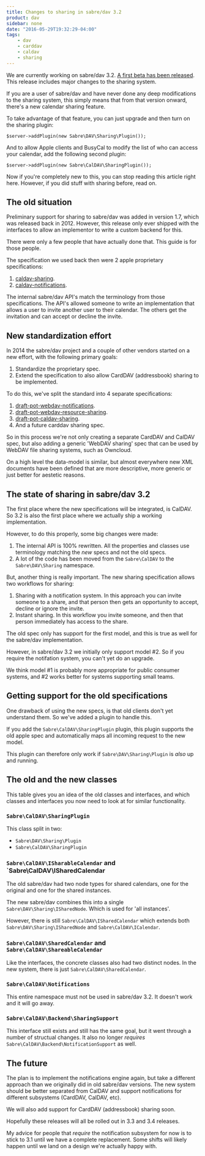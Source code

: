 ```yaml
---
title: Changes to sharing in sabre/dav 3.2
product: dav
sidebar: none
date: "2016-05-29T19:32:29-04:00"
tags:
    - dav
    - carddav
    - caldav
    - sharing
---
```


We are currently working on sabre/dav 3.2. [A first beta has been released][1].
This release includes major changes to the sharing system.

If you are a user of sabre/dav and have never done any deep modifications to
the sharing system, this simply means that from that version onward, there's
a new calendar sharing feature.

To take advantage of that feature, you can just upgrade and then turn on the
sharing plugin:

    $server->addPlugin(new Sabre\DAV\Sharing\Plugin());

And to allow Apple clients and BusyCal to modify the list of who can access
your calendar, add the following second plugin:

    $server->addPlugin(new Sabre\CalDAV\SharingPlugin());

Now if you're completely new to this, you can stop reading this article right
here. However, if you did stuff with sharing before, read on.


The old situation
-----------------

Preliminary support for sharing to sabre/dav was added in version 1.7, which
was released back in 2012. However, this release only ever shipped with the
interfaces to allow an implementor to write a custom backend for this.

There were only a few people that have actually done that. This guide is for
those people.

The specification we used back then were 2 apple proprietary specifications:

1. [caldav-sharing][1].
2. [caldav-notifications][2].

The internal sabre/dav API's match the terminology from those specifications.
The API's allowed someone to write an implementation that allows a user to
invite another user to their calendar. The others get the invitation and can
accept or decline the invite.


New standardization effort
--------------------------

In 2014 the sabre/dav project and a couple of other vendors started on a new
effort, with the following primary goals:

1. Standardize the proprietary spec.
2. Extend the specification to also allow CardDAV (addressbook) sharing to be
   implemented.

To do this, we've split the standard into 4 separate specifications:

1. [draft-pot-webdav-notifications][3].
2. [draft-pot-webdav-resource-sharing][4].
3. [draft-pot-caldav-sharing][5].
4. And a future carddav sharing spec.

So in this process we're not only creating a separate CardDAV and CalDAV spec,
but also adding a generic 'WebDAV sharing' spec that can be used by
WebDAV file sharing systems, such as Owncloud.

On a high level the data-model is similar, but almost everywhere new XML
documents have been defined that are more descriptive, more generic or just
better for aestetic reasons.


The state of sharing in sabre/dav 3.2
--------------------------------------

The first place where the new specifications will be integrated, is CalDAV.
So 3.2 is also the first place where we actually ship a working implementation.

However, to do this properly, some big changes were made:

1. The internal API is 100% rewritten. All the properties and classes use
   terminology matching the _new_ specs and not the old specs.
2. A lot of the code has been moved from the `Sabre\CalDAV` to the
   `Sabre\DAV\Sharing` namespace.

But, another thing is really important. The new sharing specification allows
two workflows for sharing:

1. Sharing with a notification system. In this approach you can invite someone
   to a share, and that person then gets an opportunity to accept, decline or
   ignore the invite.
2. Instant sharing. In this workflow you invite someone, and then that person
   immediately has access to the share.

The old spec only has support for the first model, and this is true as well
for the sabre/dav implementation.

However, in sabre/dav 3.2 we initially only support model #2. So if you
require the notifation system, you can't yet do an upgrade.

We think model #1 is probably more appropriate for public consumer systems,
and #2 works better for systems supporting small teams.


Getting support for the old specifications
------------------------------------------

One drawback of using the new specs, is that old clients don't yet understand
them. So we've added a plugin to handle this.

If you add the `Sabre\CalDAV\SharingPlugin` plugin, this plugin supports the
old apple spec and automatically maps all incoming request to the new model.

This plugin can therefore only work if `Sabre\DAV\Sharing\Plugin` is _also_
up and running.

The old and the new classes
---------------------------

This table gives you an idea of the old classes and interfaces, and which
classes and interfaces you now need to look at for similar functionality.

### `Sabre\CalDAV\SharingPlugin`

This class split in two:

* `Sabre\DAV\Sharing\Plugin`
* `Sabre\CalDAV\SharingPlugin`

### `Sabre\CalDAV\ISharableCalendar` and `Sabre\CalDAV\ISharedCalendar

The old sabre/dav had two node types for shared calendars, one for the
original and one for the shared instances.

The new sabre/dav combines this into a single `Sabre\DAV\Sharing\ISharedNode`.
Which is used for 'all instances'.

However, there is still `Sabre\CalDAV\ISharedCalendar` which extends both
`Sabre\DAV\Sharing\ISharedNode` and `Sabre\CalDAV\ICalendar`.

### `Sabre\CalDAV\SharedCalendar` and `Sabre\CalDAV\ShareableCalendar`

Like the interfaces, the concrete classes also had two distinct nodes. In
the new system, there is just `Sabre\CalDAV\SharedCalendar`.

### `Sabre\CalDAV\Notifications`

This entire namespace must not be used in sabre/dav 3.2. It doesn't work and
it will go away.

### `Sabre\CalDAV\Backend\SharingSupport`

This interface still exists and still has the same goal, but it went through
a number of structual changes. It also no longer _requires_
`Sabre\CalDAV\Backend\NotificationSupport` as well.


The future
----------

The plan is to implement the notifications engine again, but take a different
approach than we originally did in old sabre/dav versions. The new system
should be better separated from CalDAV and support notifications for different
subsystems (CardDAV, CalDAV, etc).

We will also add support for CardDAV (addressbook) sharing soon.

Hopefully these releases will all be rolled out in 3.3 and 3.4 releases.

My advice for people that _require_ the notification subsystem for now is to
stick to 3.1 until we have a complete replacement. Some shifts will likely
happen until we land on a design we're actually happy with.

[1]: http://svn.calendarserver.org/repository/calendarserver/CalendarServer/trunk/doc/Extensions/caldav-sharing.txt
[2]: http://svn.calendarserver.org/repository/calendarserver/CalendarServer/trunk/doc/Extensions/caldav-notifications.txt
[3]: https://tools.ietf.org/html/draft-pot-webdav-notifications
[4]: https://tools.ietf.org/html/draft-pot-webdav-resource-sharing
[5]: https://tools.ietf.org/html/draft-pot-caldav-sharing-00
